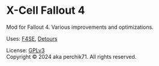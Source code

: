 # X-Cell Fallout 4
 Mod for Fallout 4. Various improvements and optimizations.  

Uses: [F4SE](https://github.com/ianpatt/f4se), [Detours](https://github.com/Nukem9/detours.git)

License: [GPLv3](https://www.gnu.org/licenses/gpl-3.0.html)  
Copyright © 2024 aka perchik71. All rights reserved.  
